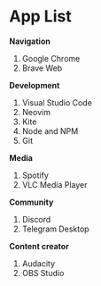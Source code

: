 # App List

**Navigation**

1. Google Chrome
2. Brave Web

**Development**

1. Visual Studio Code
2. Neovim
3. Kite
4. Node and NPM
5. Git

**Media**

1. Spotify
2. VLC Media Player

**Community**

1. Discord
2. Telegram Desktop

**Content creator**

1. Audacity
2. OBS Studio
